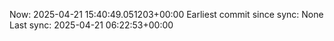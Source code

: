 Now: 2025-04-21 15:40:49.051203+00:00 Earliest commit since sync: None Last sync: 2025-04-21 06:22:53+00:00
